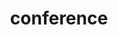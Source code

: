 ---
title: "conference"
id: tag.id
permalink: "/tags/conference"
videos: [61,66,67,1031,1047,1344,1385,1391,1486]
---